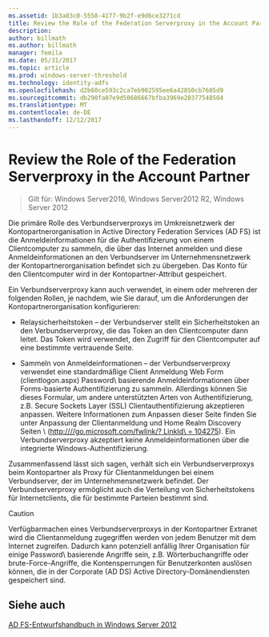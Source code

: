 ```yaml
---
ms.assetid: 1b3a03c0-5558-4177-9b2f-e9d6ce3271cd
title: Review the Role of the Federation Serverproxy in the Account Partner
description: 
author: billmath
ms.author: billmath
manager: femila
ms.date: 05/31/2017
ms.topic: article
ms.prod: windows-server-threshold
ms.technology: identity-adfs
ms.openlocfilehash: d2b60ce593c2ca7eb902595ee6a42850cb7605d9
ms.sourcegitcommit: db290fa07e9d50686667bfba3969e20377548504
ms.translationtype: MT
ms.contentlocale: de-DE
ms.lasthandoff: 12/12/2017
---
```

# <a name="review-the-role-of-the-federation-server-proxy-in-the-account-partner"></a>Review the Role of the Federation Serverproxy in the Account Partner

>Gilt für: Windows Server2016, Windows Server2012 R2, Windows Server 2012

Die primäre Rolle des Verbundserverproxys im Umkreisnetzwerk der Kontopartnerorganisation in Active Directory Federation Services \(AD FS\) ist die Anmeldeinformationen für die Authentifizierung von einem Clientcomputer zu sammeln, die über das Internet anmelden und diese Anmeldeinformationen an den Verbundserver im Unternehmensnetzwerk der Kontopartnerorganisation befindet sich zu übergeben. Das Konto für den Clientcomputer wird in der Kontopartner-Attribut gespeichert.  
  
Ein Verbundserverproxy kann auch verwendet, in einem oder mehreren der folgenden Rollen, je nachdem, wie Sie darauf, um die Anforderungen der Kontopartnerorganisation konfigurieren:  
  
-   Relaysicherheitstoken – der Verbundserver stellt ein Sicherheitstoken an den Verbundserverproxy, die das Token an den Clientcomputer dann leitet. Das Token wird verwendet, den Zugriff für den Clientcomputer auf eine bestimmte vertrauende Seite.  
  
-   Sammeln von Anmeldeinformationen – der Verbundserverproxy verwendet eine standardmäßige Client Anmeldung Web Form \(clientlogon.aspx\) Password\ basierende Anmeldeinformationen über Forms\-basierte Authentifizierung zu sammeln. Allerdings können Sie dieses Formular, um andere unterstützten Arten von Authentifizierung, z.B. Secure Sockets Layer \(SSL\) Clientauthentifizierung akzeptieren anpassen. Weitere Informationen zum Anpassen dieser Seite finden Sie unter Anpassung der Clientanmeldung und Home Realm Discovery Seiten \ ([http:///\/go.microsoft.com\/fwlink\/? LinkId\ = 104275](https://go.microsoft.com/fwlink/?LinkId=104275)\). Ein Verbundserverproxy akzeptiert keine Anmeldeinformationen über die integrierte Windows-Authentifizierung.  
  
Zusammenfassend lässt sich sagen, verhält sich ein Verbundserverproxys beim Kontopartner als Proxy für Clientanmeldungen bei einem Verbundserver, der im Unternehmensnetzwerk befindet. Der Verbundserverproxy ermöglicht auch die Verteilung von Sicherheitstokens für Internetclients, die für bestimmte Parteien bestimmt sind.  
  
> [!CAUTION]  
> Verfügbarmachen eines Verbundserverproxys in der Kontopartner Extranet wird die Clientanmeldung zugegriffen werden von jedem Benutzer mit dem Internet zugreifen. Dadurch kann potenziell anfällig Ihrer Organisation für einige Password\ basierende Angriffe sein, z.B. Wörterbuchangriffe oder brute-Force-Angriffe, die Kontensperrungen für Benutzerkonten auslösen können, die in der Corporate \(AD DS\) Active Directory-Domänendiensten gespeichert sind.  
  

## <a name="see-also"></a>Siehe auch
[AD FS-Entwurfshandbuch in Windows Server 2012](AD-FS-Design-Guide-in-Windows-Server-2012.md)

